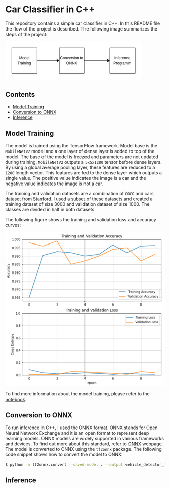 # Car Classifier in C++

This repository contains a simple car classifier in C++. In this README file the flow of the project is described. The following image summarizes the steps of the project:

![project flow diagram](assets/flow.jpg)

## Contents
+ [Model Training](#model-training)
+ [Conversion to ONNX](#conversion-to-onnx)
+ [Inference](#inference)


## Model Training
The model is trained using the TensorFlow framework. Model base is the `MobileNetV2` model and a one layer of dense layer is added to top of the model. The base of the model is freezed and parameters are not updated during training. `MobileNetV2` outputs a `5x5x1280` tensor before dense layers. By using a global average pooling layer, these features are reduced to a `1280` length vector. This features are fed to the dense layer which outputs a single value. The positive value indicates the image is a car and the negative value indicates the image is not a car. 

The training and validation datasets are a combination of `COCO` and cars dataset from [Stanford](http://ai.stanford.edu/~jkrause/cars/car_dataset.html). I used a subset of these datasets and created a training dataset of size 3000 and validation dataset of size 1000. The classes are divided in half in both datasets.

The following figure shows the training and validation loss and accuracy curves:

![training and validation curves](assets/curves.png)

To find more information about the model training, please refer to the [notebook](train/VehicleClassifier.ipynb).

## Conversion to ONNX
To run inference in C++, I used the ONNX format. ONNX stands for Open Neural Network Exchange and it is an open format to represent deep learning models. ONNX models are widely supported in various frameworks and devices. To find out more about this standard, refer to [ONNX](https://onnx.ai/) webpage. The model is converted to ONNX using the `tf2onnx` package. The following code snippet shows how to convert the model to ONNX:

```bash
$ python -m tf2onnx.convert --saved-model . --output vehicle_detector_model.onnx
```

## Inference

